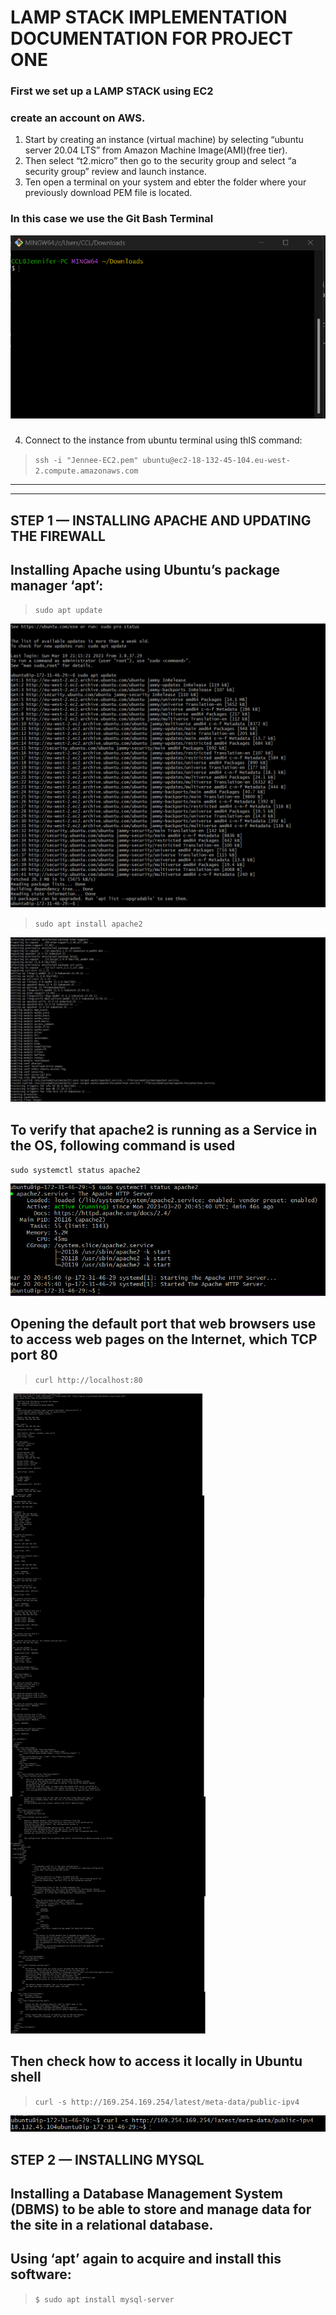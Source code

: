 # LAMP STACK IMPLEMENTATION DOCUMENTATION FOR PROJECT ONE

### First we set up a LAMP STACK using EC2
### create an account on AWS.
1. Start by creating an instance (virtual machine) by selecting “ubuntu server 20.04 LTS” from Amazon Machine Image(AMI)(free tier).
2. Then select “t2.micro”
then go to the security group and select “a security group” review and launch instance.
3. Ten open a terminal on your system and ebter the folder where your previously download PEM file is located.

### In this case we use the Git Bash Terminal
![Terminal](./images/git-bash-terminal.png)

### 
4. Connect to the instance from ubuntu terminal using thIS command:

> `ssh -i "Jennee-EC2.pem" ubuntu@ec2-18-132-45-104.eu-west-2.compute.amazonaws.com`

[^1]: Use your own exact Public DNS, not the exct command above.
---
---
## STEP 1 — INSTALLING APACHE AND UPDATING THE FIREWALL

## Installing Apache using Ubuntu’s package manager ‘apt’:


> `sudo apt update`

![sudo apt update](./images/sudo-apt-update.png)

> `sudo apt install apache2`

![sudo apt install apache2](./images/sudo-apt-install-apache2.png)

## To verify that apache2 is running as a Service in the OS, following command is used


`sudo systemctl status apache2`

![sudo systemct1 status apache2](./images/sudo-systemctl-status-apache2.png)

## Opening the default port that web browsers use to access web pages on the Internet, which TCP port 80


> `curl http://localhost:80`

![curl http://localhost:80](./images/curl-localhost-80.png)

## Then check how to access it locally in Ubuntu shell

> `curl -s http://169.254.169.254/latest/meta-data/public-ipv4`

![curl meta data/public-ipv4](./images//curl-meta-data-public-ipv4.png)

## STEP 2 — INSTALLING MYSQL

##  Installing a Database Management System (DBMS) to be able to store and manage data for the site in a relational database.

## Using ‘apt’ again to acquire and install this software:

> `$ sudo apt install mysql-server`